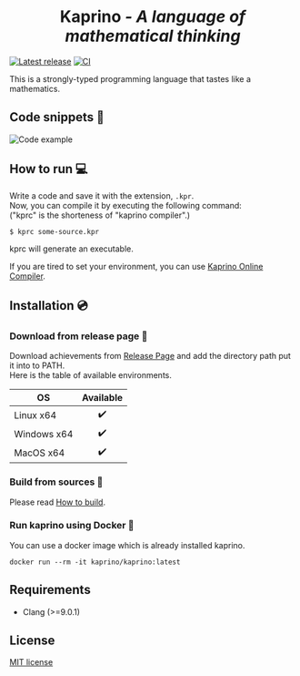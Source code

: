<div align="center">
  <h1>Kaprino <i>- A language of mathematical thinking</i></h1>
</div>

[![Latest release](https://img.shields.io/github/v/release/kaprino-lang/kaprino?include_prereleases)](https://github.com/kaprino-lang/kaprino/releases)
[![CI](https://github.com/kaprino-lang/kaprino/workflows/CI/badge.svg)](https://github.com/kaprino-lang/kaprino/actions?query=workflow%3ACI)

This is a strongly-typed programming language that tastes like a mathematics.

## Code snippets 📝

![Code example](https://raw.githubusercontent.com/kaprino-lang/kaprino/master/img/code_example1.png)

## How to run 💻

Write a code and save it with the extension, `.kpr`.  
Now, you can compile it by executing the following command:  
("kprc" is the shorteness of "kaprino compiler".)

```
$ kprc some-source.kpr
```

kprc will generate an executable.

If you are tired to set your environment, you can use [Kaprino Online Compiler](https://kaprino.herokuapp.com/).

## Installation 💿

### Download from release page 💾

Download achievements from [Release Page](https://github.com/kaprino-lang/kaprino/releases) and add the directory path put it into to PATH.  
Here is the table of available environments.

|OS|Available|
|---|:---:|
|Linux x64| ✔️ |
|Windows x64| ✔️ |
|MacOS x64| ✔️ |

### Build from sources 🔨

Please read [How to build](https://github.com/kaprino-lang/kaprino/blob/master/HowToBuild.md).

### Run kaprino using Docker 🐳

You can use a docker image which is already installed kaprino.

```
docker run --rm -it kaprino/kaprino:latest
```

## Requirements

- Clang (>=9.0.1)

## License

[MIT license](https://github.com/kaprino-lang/kaprino/blob/master/LICENSE)
